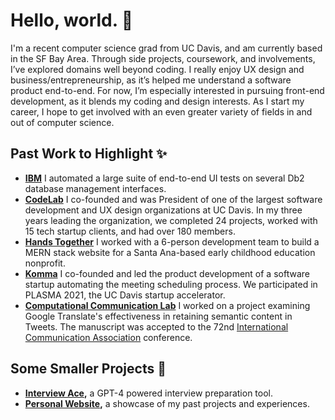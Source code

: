 # Hello, world. 🚀
I'm a recent computer science grad from UC Davis, and am currently based in the SF Bay Area. Through side projects, coursework, and involvements, I’ve explored domains well beyond coding. I really enjoy UX design and business/entrepreneurship, as it’s helped me understand a software product end-to-end. For now, I’m especially interested in pursuing front-end development, as it blends my coding and design interests. As I start my career, I hope to get involved with an even greater variety of fields in and out of computer science.

## Past Work to Highlight ✨
- **[IBM](https://www.ibm.com/us-en)** I automated a large suite of end-to-end UI tests on several Db2 database management interfaces.
- **[CodeLab](https://www.codelabdavis.com/)** I co-founded and was President of one of the largest software development and UX design organizations at UC Davis. In my three years leading the organization, we completed 24 projects, worked with 15 tech startup clients, and had over 180 members.
- **[Hands Together](https://www.handstogether-sa.org/)** I worked with a 6-person development team to build a MERN stack website for a Santa Ana-based early childhood education nonprofit.
- **[Komma](https://edwardchew.vercel.app/komma-meetings)** I co-founded and led the product development of a software startup automating the meeting scheduling process. We participated in PLASMA 2021, the UC Davis startup accelerator.
- **[Computational Communication Lab](https://c2.ucdavis.edu/)** I worked on a project examining Google Translate's effectiveness in retaining semantic content in Tweets. The manuscript was accepted to the 72nd [International Communication Association](https://www.icahdq.org/) conference.

## Some Smaller Projects 🌱
- **[Interview Ace](https://github.com/edward-chew/interview-ace),** a GPT-4 powered interview preparation tool.
- **[Personal Website](https://edwardchew.vercel.app/),** a showcase of my past projects and experiences.
